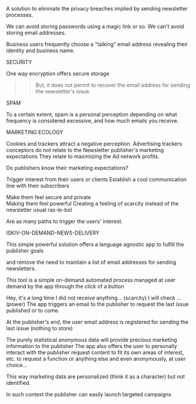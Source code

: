 A solution to eliminate the privacy breaches implied by sending newsletter processes.

We can avoid storing passwords using a magic link or so. 
We can't avoid storing email addresses.

Business users frequently choose a "talking" email address revealing their identity and business name.

SECURITY

One way encryption offers secure storage
>> But, it does not permit to recover the email address for sending the newsletter's issue.

SPAM

 To a certain extent, spam is a personal perception depending on what frequency is considered excessive, 
 and how much emails you receive.

MARKETING ECOLOGY
 
Cookies and trackers attract a negative perception. 
Advertising trackers conceptors do not relate to the Newsletter publisher's marketing expectations
They relate to maximizing the Ad network profits.

Do publishers know their marketing expectations?

Trigger interest from their users or clients
Establish a cool communication line with their subscribers

Make them feel secure and private  
Making them feel powerful 
Creating a feeling of scarcity instead of the newsletter usual ras-le-bol

Are as many paths to trigger the users' interest.

ISKIV-ON-DEMAND-NEWS-DELIVERY 

This simple powerful solution offers a language agnostic app to fulfill the publisher goals

and remove the need to maintain a list of email addresses
for sending newsletters. 

This tool is a simple on-demand automated process 
managed at user demand by the app through the click of a button

Hey, it's a long time I did not receive anything... (scarcity)
I will check ...  (power)
The app triggers an email to the publisher 
to request the last issue published or to come. 

At the publisher's end, the user email address is registered for sending the last issue 
(nothing to store)

The purely statistical anonymous data will provide precious marketing information to the publisher
The app also offers the user to personally interact with the publisher
request content to fit its own areas of interest, etc.
to request a function
or anything else 
and even anonymously, at user choice...

This way marketing data are personalized (think it as a character) but not identified.

In such context the publisher can easily launch targeted campaigns
